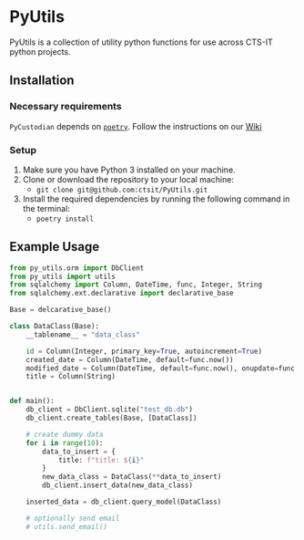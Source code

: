 # PyUtils
PyUtils is a collection of utility python functions for use across CTS-IT python projects.

## Installation
### Necessary requirements
`PyCustodian` depends on [`poetry`](https://python-poetry.org). Follow the instructions on our [Wiki](https://wiki.ctsi.ufl.edu/books/python/page/how-to-install-poetry)

### Setup
1. Make sure you have Python 3 installed on your machine.
1. Clone or download the repository to your local machine:
    - `git clone git@github.com:ctsit/PyUtils.git`
1. Install the required dependencies by running the following command in the terminal:
    - `poetry install`

## Example Usage
```python
from py_utils.orm import DbClient
from py_utils import utils
from sqlalchemy import Column, DateTime, func, Integer, String
from sqlalchemy.ext.declarative import declarative_base

Base = delcarative_base()

class DataClass(Base):
    __tablename__ = "data_class"

    id = Column(Integer, primary_key=True, autoincrement=True)
    created_date = Column(DateTime, default=func.now())
    modified_date = Column(DateTime, default=func.now(), onupdate=func.now())
    title = Column(String)


def main():
    db_client = DbClient.sqlite("test_db.db")
    db_client.create_tables(Base, [DataClass])

    # create dummy data
    for i in range(10):
        data_to_insert = {
            title: f"title: ${i}"
        }
        new_data_class = DataClass(**data_to_insert)
        db_client.insert_data(new_data_class)

    inserted_data = db_client.query_model(DataClass)

    # optionally send email
    # utils.send_email()
```
